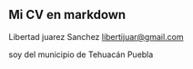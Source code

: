 ## Mi CV en markdown

Libertad juarez Sanchez libertijuar@gmail.com 

soy del municipio de Tehuacán Puebla
